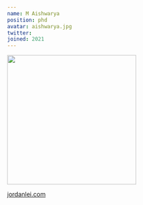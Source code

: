 ```yaml
---
name: M Aishwarya
position: phd
avatar: aishwarya.jpg
twitter: 
joined: 2021
---
```


<img width="300" src="{{site.baseurl}}/images/people/{{page.avatar}}" data-action="zoom">


[jordanlei.com](https://www.jordanlei.com)
